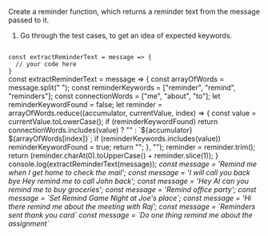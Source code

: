 Create a reminder function, which returns a reminder text from the message passed to it.

1. Go through the test cases, to get an idea of expected keywords.

<codeblock language="javascript" type="exercise" testMode="multipleInput">
<code>
const extractReminderText = message => {
  // your code here
}
</code>

<solution>
const extractReminderText = message => {
  const arrayOfWords = message.split(" ");
  const reminderKeywords = ["reminder", "remind", "reminders"];
  const connectionWords = ["me", "about", "to"];
  let reminderKeywordFound = false;
  let reminder = arrayOfWords.reduce((accumulator, currentValue, index) => {
    const value = currentValue.toLowerCase();
    if (reminderKeywordFound)
      return connectionWords.includes(value)
        ? ""
        : `${accumulator} ${arrayOfWords[index]}`;
    if (reminderKeywords.includes(value))
      reminderKeywordFound = true;
    return "";
  }, "");
  reminder = reminder.trim();
  return (reminder.charAt(0).toUpperCase() + reminder.slice(1));
}
</solution>

<testcases>
<caller>
console.log(extractReminderText(message));
</caller>
<testcase>
<i>
const message = 'Remind me when I get home to check the mail';
</i>
</testcase>
<testcase>
<i>
const message = 'I will call you back bye Hey remind me to call John back';
</i>
</testcase>
<testcase>
<i>
const message = 'Hey AI can you remind me to buy groceries';
</i>
</testcase>
<testcase>
<i>
const message = 'Remind office party';
</i>
</testcase>
<testcase>
<i>
const message = `Set Remind Game Night at Joe's place`;
</i>
</testcase>
<testcase>
<i>
const message = 'Hi there remind me about the meeting with Raj';
</i>
</testcase>
<testcase>
<i>
const message = `Reminders sent thank you card`
</i>
</testcase>
<testcase>
<i>
const message = `Do one thing remind me about the assignment`
</i>
</testcase>
</testcases>
</codeblock>